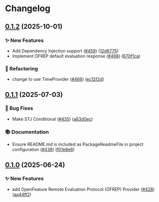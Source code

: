 # Changelog

## [0.1.2](https://github.com/open-feature/dotnet-sdk-contrib/compare/OpenFeature.Providers.Ofrep-v0.1.1...OpenFeature.Providers.Ofrep-v0.1.2) (2025-10-01)


### ✨ New Features

* Add Dependency Injection support ([#459](https://github.com/open-feature/dotnet-sdk-contrib/issues/459)) ([12d6775](https://github.com/open-feature/dotnet-sdk-contrib/commit/12d6775b6cab99a5753fbace7089bfd810def20c))
* Implement OFREP default evaluation response ([#468](https://github.com/open-feature/dotnet-sdk-contrib/issues/468)) ([670f1ca](https://github.com/open-feature/dotnet-sdk-contrib/commit/670f1caef8ddb6deee1ed134442212389cad08e2))


### 🔧 Refactoring

* change to use TimeProvider ([#466](https://github.com/open-feature/dotnet-sdk-contrib/issues/466)) ([ec12f2d](https://github.com/open-feature/dotnet-sdk-contrib/commit/ec12f2df1f5432785472bb7ea21547405db08dcd))

## [0.1.1](https://github.com/open-feature/dotnet-sdk-contrib/compare/OpenFeature.Providers.Ofrep-v0.1.0...OpenFeature.Providers.Ofrep-v0.1.1) (2025-07-03)


### 🐛 Bug Fixes

* Make STJ Conditional ([#435](https://github.com/open-feature/dotnet-sdk-contrib/issues/435)) ([a63d0ec](https://github.com/open-feature/dotnet-sdk-contrib/commit/a63d0ece23d0a21048ea9304770bac3c65780a1e))


### 📚 Documentation

* Ensure README.md is included as PackageReadmeFile in project configuration ([#438](https://github.com/open-feature/dotnet-sdk-contrib/issues/438)) ([f01e8e6](https://github.com/open-feature/dotnet-sdk-contrib/commit/f01e8e651b5c6d2a84a6a1bdb0754d408fbb38a5))

## [0.1.0](https://github.com/open-feature/dotnet-sdk-contrib/compare/OpenFeature.Providers.Ofrep-v0.0.1...OpenFeature.Providers.Ofrep-v0.1.0) (2025-06-24)


### ✨ New Features

* add OpenFeature Remote Evaluation Protocol (OFREP) Provider ([#428](https://github.com/open-feature/dotnet-sdk-contrib/issues/428)) ([aa44ff2](https://github.com/open-feature/dotnet-sdk-contrib/commit/aa44ff2ee3c8af3e0e715f6bac088a2a3cc70a37))
